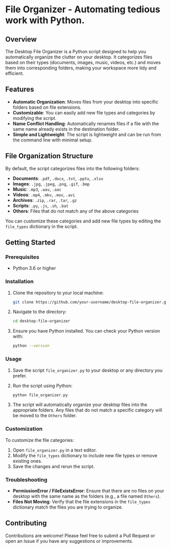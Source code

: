 # File Organizer - Automating tedious work with Python.

## Overview

The Desktop File Organizer is a Python script designed to help you automatically organize the clutter on your desktop. It categorizes files based on their types (documents, images, music, videos, etc.) and moves them into corresponding folders, making your workspace more tidy and efficient.

## Features

- **Automatic Organization**: Moves files from your desktop into specific folders based on file extensions.
- **Customizable**: You can easily add new file types and categories by modifying the script.
- **Name Conflict Handling**: Automatically renames files if a file with the same name already exists in the destination folder.
- **Simple and Lightweight**: The script is lightweight and can be run from the command line with minimal setup.

## File Organization Structure

By default, the script categorizes files into the following folders:

- **Documents**: `.pdf`, `.docx`, `.txt`, `.pptx`, `.xlsx`
- **Images**: `.jpg`, `.jpeg`, `.png`, `.gif`, `.bmp`
- **Music**: `.mp3`, `.wav`, `.aac`
- **Videos**: `.mp4`, `.mkv`, `.mov`, `.avi`
- **Archives**: `.zip`, `.rar`, `.tar`, `.gz`
- **Scripts**: `.py`, `.js`, `.sh`, `.bat`
- **Others**: Files that do not match any of the above categories

You can customize these categories and add new file types by editing the `file_types` dictionary in the script.

## Getting Started

### Prerequisites

- Python 3.6 or higher

### Installation

1. Clone the repository to your local machine:

    ```bash
    git clone https://github.com/your-username/desktop-file-organizer.git
    ```

2. Navigate to the directory:

    ```bash
    cd desktop-file-organizer
    ```

3. Ensure you have Python installed. You can check your Python version with:

    ```bash
    python --version
    ```

### Usage

1. Save the script `file_organizer.py` to your desktop or any directory you prefer.
2. Run the script using Python:

    ```bash
    python file_organizer.py
    ```

3. The script will automatically organize your desktop files into the appropriate folders. Any files that do not match a specific category will be moved to the `Others` folder.

### Customization

To customize the file categories:

1. Open `file_organizer.py` in a text editor.
2. Modify the `file_types` dictionary to include new file types or remove existing ones.
3. Save the changes and rerun the script.

### Troubleshooting

- **PermissionError / FileExistsError**: Ensure that there are no files on your desktop with the same name as the folders (e.g., a file named `Others`).
- **Files Not Moving**: Verify that the file extensions in the `file_types` dictionary match the files you are trying to organize.

## Contributing

Contributions are welcome! Please feel free to submit a Pull Request or open an Issue if you have any suggestions or improvements.
